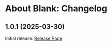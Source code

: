 # About Blank: Changelog

## 1.0.1 (2025-03-30)

Initial release: [Release Page](https://github.com/Ai-Jani/about-blank/releases/tag/1.0.1)
